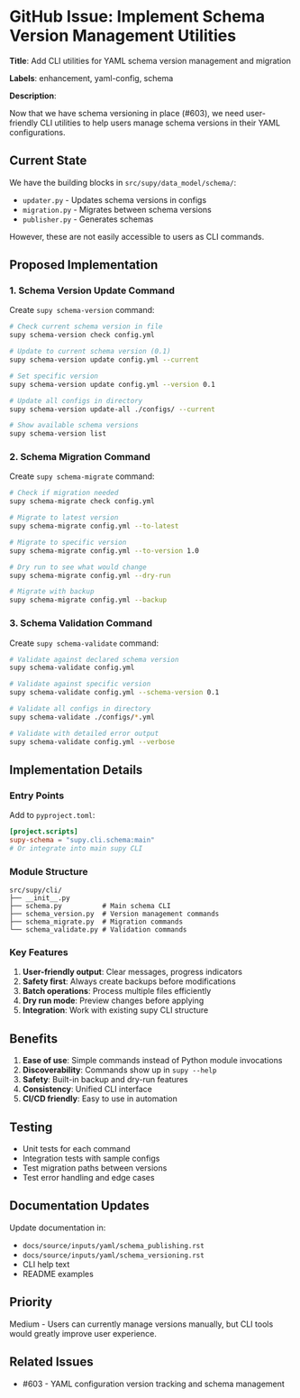 # GitHub Issue: Implement Schema Version Management Utilities

**Title**: Add CLI utilities for YAML schema version management and migration

**Labels**: enhancement, yaml-config, schema

**Description**:

Now that we have schema versioning in place (#603), we need user-friendly CLI utilities to help users manage schema versions in their YAML configurations.

## Current State

We have the building blocks in `src/supy/data_model/schema/`:
- `updater.py` - Updates schema versions in configs
- `migration.py` - Migrates between schema versions  
- `publisher.py` - Generates schemas

However, these are not easily accessible to users as CLI commands.

## Proposed Implementation

### 1. Schema Version Update Command

Create `supy schema-version` command:

```bash
# Check current schema version in file
supy schema-version check config.yml

# Update to current schema version (0.1)
supy schema-version update config.yml --current

# Set specific version
supy schema-version update config.yml --version 0.1

# Update all configs in directory
supy schema-version update-all ./configs/ --current

# Show available schema versions
supy schema-version list
```

### 2. Schema Migration Command

Create `supy schema-migrate` command:

```bash
# Check if migration needed
supy schema-migrate check config.yml

# Migrate to latest version
supy schema-migrate config.yml --to-latest

# Migrate to specific version
supy schema-migrate config.yml --to-version 1.0

# Dry run to see what would change
supy schema-migrate config.yml --dry-run

# Migrate with backup
supy schema-migrate config.yml --backup
```

### 3. Schema Validation Command

Create `supy schema-validate` command:

```bash
# Validate against declared schema version
supy schema-validate config.yml

# Validate against specific version
supy schema-validate config.yml --schema-version 0.1

# Validate all configs in directory
supy schema-validate ./configs/*.yml

# Validate with detailed error output
supy schema-validate config.yml --verbose
```

## Implementation Details

### Entry Points

Add to `pyproject.toml`:
```toml
[project.scripts]
supy-schema = "supy.cli.schema:main"
# Or integrate into main supy CLI
```

### Module Structure

```
src/supy/cli/
├── __init__.py
├── schema.py          # Main schema CLI
├── schema_version.py  # Version management commands
├── schema_migrate.py  # Migration commands
└── schema_validate.py # Validation commands
```

### Key Features

1. **User-friendly output**: Clear messages, progress indicators
2. **Safety first**: Always create backups before modifications
3. **Batch operations**: Process multiple files efficiently
4. **Dry run mode**: Preview changes before applying
5. **Integration**: Work with existing supy CLI structure

## Benefits

1. **Ease of use**: Simple commands instead of Python module invocations
2. **Discoverability**: Commands show up in `supy --help`
3. **Safety**: Built-in backup and dry-run features
4. **Consistency**: Unified CLI interface
5. **CI/CD friendly**: Easy to use in automation

## Testing

- Unit tests for each command
- Integration tests with sample configs
- Test migration paths between versions
- Test error handling and edge cases

## Documentation Updates

Update documentation in:
- `docs/source/inputs/yaml/schema_publishing.rst`
- `docs/source/inputs/yaml/schema_versioning.rst`
- CLI help text
- README examples

## Priority

Medium - Users can currently manage versions manually, but CLI tools would greatly improve user experience.

## Related Issues

- #603 - YAML configuration version tracking and schema management